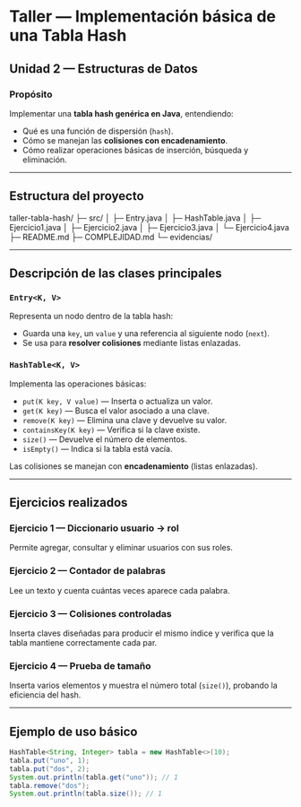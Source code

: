 # Taller — Implementación básica de una Tabla Hash

## Unidad 2 — Estructuras de Datos

### Propósito
Implementar una **tabla hash genérica en Java**, entendiendo:
- Qué es una función de dispersión (`hash`).
- Cómo se manejan las **colisiones con encadenamiento**.
- Cómo realizar operaciones básicas de inserción, búsqueda y eliminación.

---

## Estructura del proyecto

taller-tabla-hash/
├─ src/
│ ├─ Entry.java
│ ├─ HashTable.java
│ ├─ Ejercicio1.java
│ ├─ Ejercicio2.java
│ ├─ Ejercicio3.java
│ └─ Ejercicio4.java
├─ README.md
├─ COMPLEJIDAD.md
└─ evidencias/


---

##  Descripción de las clases principales

### **`Entry<K, V>`**
Representa un nodo dentro de la tabla hash:
- Guarda una `key`, un `value` y una referencia al siguiente nodo (`next`).
- Se usa para **resolver colisiones** mediante listas enlazadas.

### **`HashTable<K, V>`**
Implementa las operaciones básicas:
- `put(K key, V value)` — Inserta o actualiza un valor.  
- `get(K key)` — Busca el valor asociado a una clave.  
- `remove(K key)` — Elimina una clave y devuelve su valor.  
- `containsKey(K key)` — Verifica si la clave existe.  
- `size()` — Devuelve el número de elementos.  
- `isEmpty()` — Indica si la tabla está vacía.

Las colisiones se manejan con **encadenamiento** (listas enlazadas).

---

## Ejercicios realizados

### Ejercicio 1 — Diccionario usuario → rol
Permite agregar, consultar y eliminar usuarios con sus roles.

### Ejercicio 2 — Contador de palabras
Lee un texto y cuenta cuántas veces aparece cada palabra.

###  Ejercicio 3 — Colisiones controladas
Inserta claves diseñadas para producir el mismo índice y verifica que la tabla mantiene correctamente cada par.

### Ejercicio 4 — Prueba de tamaño
Inserta varios elementos y muestra el número total (`size()`), probando la eficiencia del hash.

---

## Ejemplo de uso básico
```java
HashTable<String, Integer> tabla = new HashTable<>(10);
tabla.put("uno", 1);
tabla.put("dos", 2);
System.out.println(tabla.get("uno")); // 1
tabla.remove("dos");
System.out.println(tabla.size()); // 1

